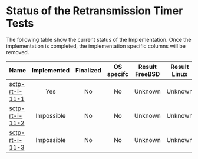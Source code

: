 # Status of the Retransmission Timer Tests

The following table show the current status of the Implementation. Once the implementation is completed, the implementation specific columns will be removed.

| Name                                | Implemented | Finalized | OS specifc | Result FreeBSD | Result Linux |
|:------------------------------------|:-----------:|:---------:|:----------:|:--------------:|:------------:|
|[sctp-rt-i-11-1](sctp-rt-i-11-1.pkt) | Yes         | No        | No         | Unknown        | Unknown      |
|[sctp-rt-i-11-2](sctp-rt-i-11-2.pkt) | Impossible  | No        | No         | Unknown        | Unknown      |
|[sctp-rt-i-11-3](sctp-rt-i-11-3.pkt) | Impossible  | No        | No         | Unknown        | Unknown      |
